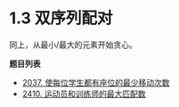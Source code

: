 # 1.3 双序列配对

同上，从最小/最大的元素开始贪心。

**题目列表**

- [2037. 使每位学生都有座位的最少移动次数](https://leetcode.cn/problems/minimum-number-of-moves-to-seat-everyone/description/)
- [2410. 运动员和训练师的最大匹配数](https://leetcode.cn/problems/maximum-matching-of-players-with-trainers/description/)